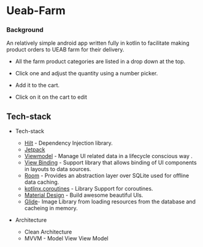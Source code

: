 # Ueab-Farm

### Background
An relatively simple android app written fully in kotlin to facilitate making product orders to UEAB farm for their delivery.

* All the farm product categories are listed in a drop down at the top.

* Click one and adjust the quantity using a number picker.

* Add it to the cart.

* Click on it on the cart to edit

## Tech-stack

* Tech-stack
  - [Hilt](https://github.com/google/hilt) - Dependency Injection library.
  - [Jetpack](https://developer.android.com/jetpack)
  - [Viewmodel](https://developer.android.com/topic/libraries/architecture/viewmodel) - Manage UI related data in a lifecycle conscious way .
  - [View Binding](https://developer.android.com/topic/libraries/data-binding) - Support library that allows binding of UI components in  layouts to data sources.
  - [Room]() - Provides an abstraction layer over SQLite used for offline data caching.
  - [kotlinx.coroutines](https://github.com/Kotlin/kotlinx.coroutines) - Library Support for coroutines.
  - [Material Design](https://material.io/develop/android/docs/getting-started/) - Build awesome beautiful UIs.
  - [Glide]()- Image Library from loading resources from the database and cacheing in memory.

* Architecture
    * Clean Architecture
    * MVVM - Model View View Model
   
    

